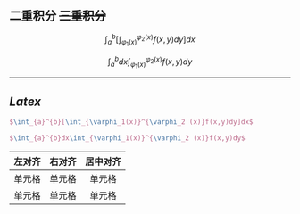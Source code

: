 ## 二重积分 ~~三重积分~~

<center>

  $\int_{a}^{b}[\int_{\varphi_1(x)}^{\varphi_2 (x)}f(x,y)dy]dx$

  $\int_{a}^{b}dx\int_{\varphi_1(x)}^{\varphi_2 (x)}f(x,y)dy$

</center>

--------

## ***Latex***

```latex
$\int_{a}^{b}[\int_{\varphi_1(x)}^{\varphi_2 (x)}f(x,y)dy]dx$

$\int_{a}^{b}dx\int_{\varphi_1(x)}^{\varphi_2 (x)}f(x,y)dy$
```
| 左对齐 | 右对齐 | 居中对齐 |
| :----- | -----: | :------: |
| 单元格 | 单元格 |  单元格  |
| 单元格 | 单元格 |  单元格  |

​     